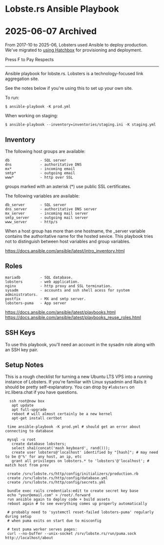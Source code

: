 # Lobste.rs Ansible Playbook

# 2025-06-07 Archived

From 2017-10 to 2025-06, Lobsters used Ansible to deploy production.
We've migrated to [using Hatchbox](https://github.com/lobsters/lobsters/tree/hatchbox) for provisioning and deployment.

Press F to Pay Respects

---

Ansible playbook for lobste.rs.
Lobsters is a technology-focused link aggregation site.

See the notes below if you're using this to set up your own site.

To run:

    $ ansible-playbook -K prod.yml

When working on staging:

    $ ansible-playbook --inventory=inventories/staging.ini -K staging.yml


## Inventory

The following host groups are available:

    db              - SQL server
    dns             - authoritative DNS
    mx*             - incoming email
    smtp*           - outgoing email
    www*            - http over SSL

  groups marked with an asterisk (*) use public SSL certificates.

The following variables are available:

    db_server       - SQL server
    dns_server      - authoritative DNS server
    mx_server       - incoming mail server
    smtp_server     - outgoing mail server
    www_server      - http/s

When a host group has more than one hostname, the _server variable contains the authoritative name for the hosted sevice.
This playbook tries not to distinguish between host variables and group variables.

https://docs.ansible.com/ansible/latest/intro_inventory.html


## Roles

    mariadb         - SQL database.
    lobsters        - web application.
    nginx           - http proxy and SSL termination.
    sysadm          - accounts and ssh shell acess for system administrators.
    postfix         - MX and smtp server.
    lobsters-puma   - App server

https://docs.ansible.com/ansible/latest/playbooks.html
https://docs.ansible.com/ansible/latest/playbooks_reuse_roles.html


## SSH Keys

To use this playbook, you'll need an account in the sysadm role along with an SSH key pair.


## Setup Notes

This is a rough checklist for turning a new Ubuntu LTS VPS into a running instance of Lobsters.
If you're familiar with Linux sysadmin and Rails it should be pretty self-explanatory.
You can drop by `#lobsters` on irc.libera.chat if you have questions.


```
  ssh root@now box
   apt update
   apt full-upgrade
   reboot # will almost certainly be a new kernel
   apt-get install certbot

 time ansible-playbook -K prod.yml # should get an error about connecting to database

 mysql -u root
   create database lobsters;
   select sha1(concat('mash keyboard', rand()));
   create user lobsters@'localhost' identified by "[hash]"; # may need to be @'%' for any host, an ip, etc
   grant all privileges on lobsters.* to 'lobsters'@'localhost'; # match host from prev

 create /srv/lobste.rs/http/config/initializers/production.rb
 create /srv/lobste.rs/http/config/database.yml
 create /srv/lobste.rs/http/config/secrets.yml

 bundle exec rails credentials:edit to create secret key base
 echo "your@email.com" > /root/.forward
 run ansible again to deploy code + build assets
 reboot again # to see everything comes up properly automatically

 # probably need to 'systemctl reset-failed lobsters-puma' regularly during setup
 # when puma exits on start due to misconfig

 # test puma worker serves pages:
 curl --no-buffer --unix-socket /srv/lobste.rs/run/puma.sock http://localhost/about
```

